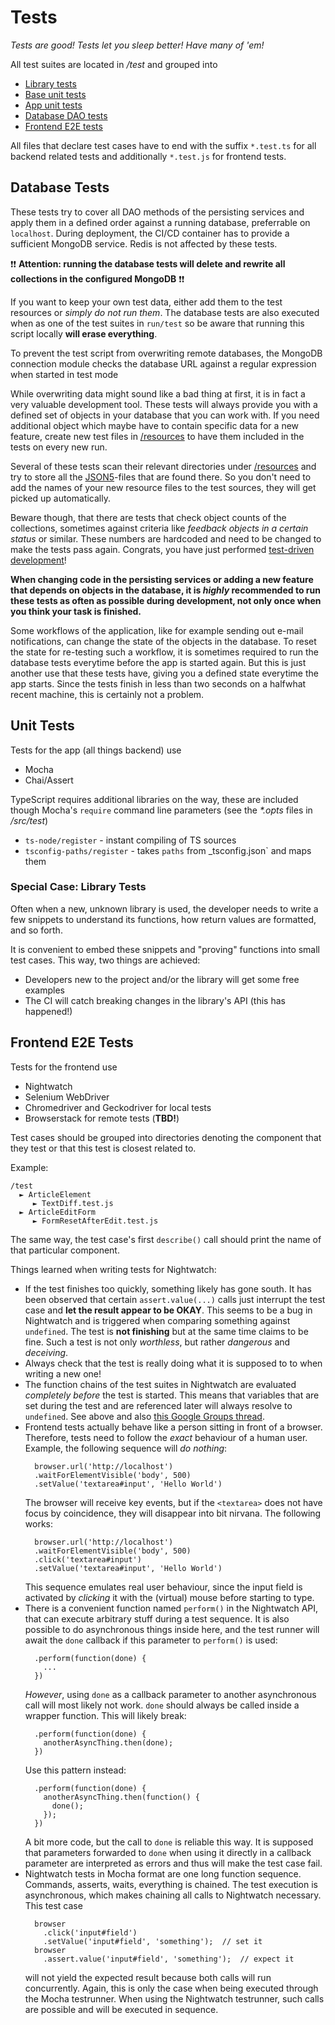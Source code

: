 # Tests

*Tests are good! Tests let you sleep better! Have many of 'em!*

All test suites are located in _/test_ and grouped into
* [Library tests](/src/test/libs)
* [Base unit tests](/src/test/base)
* [App unit tests](/src/test/app)
* [Database DAO tests](/src/test/database)
* [Frontend E2E tests](/src/test/frontend)

All files that declare test cases have to end with the suffix `*.test.ts` for
all backend related tests and additionally `*.test.js` for frontend tests.

## Database Tests

These tests try to cover all DAO methods of the persisting services and apply them in a defined order against a running database, preferrable on `localhost`. During deployment, the CI/CD container has to provide a sufficient MongoDB service. Redis is not affected by these tests.

:exclamation::exclamation: **Attention: running the database tests will delete and rewrite all collections in the configured MongoDB** :exclamation::exclamation:

If you want to keep your own test data, either add them to the test resources or _simply do not run them_. The database tests are also executed when as one of the test suites in `run/test` so be aware that running this script locally **will erase everything**.

To prevent the test script from overwriting remote databases, the MongoDB connection module checks the database URL against a regular expression when started in test mode

While overwriting data might sound like a bad thing at first, it is in fact a very valuable development tool. These tests will always provide you with a defined set of objects in your database that you can work with. If you need additional object which maybe have to contain specific data for a new feature, create new test files in [/resources](/resources) to have them included in the tests on every new run.

Several of these tests scan their relevant directories under [/resources](/resources) and try to store all the [JSON5](https://json5.org/)-files that are found there. So you don't need to add the names of your new resource files to the test sources, they will get picked up automatically.

Beware though, that there are tests that check object counts of the collections, sometimes against criteria like _feedback objects in a certain status_ or similar. These numbers are hardcoded and need to be changed to make the tests pass again. Congrats, you have just performed [test-driven development](https://en.wikipedia.org/wiki/Test-driven_development)!

**When changing code in the persisting services or adding a new feature that depends on objects in the database, it is _highly_ recommended to run these tests as often as possible during development, not only once when you think your task is finished.**

Some workflows of the application, like for example sending out e-mail notifications, can change the state of the objects in the database. To reset the state for re-testing such a workflow, it is sometimes required to run the database tests everytime before the app is started again. But this is just another use that these tests have, giving you a defined state everytime the app starts. Since the tests finish in less than two seconds on a halfwhat recent machine, this is certainly not a problem.

## Unit Tests

Tests for the app (all things backend) use
* Mocha
* Chai/Assert

TypeScript requires additional libraries on the way, these are included though Mocha's `require` command line parameters (see the _*.opts_ files in _/src/test_)
* `ts-node/register` - instant compiling of TS sources
* `tsconfig-paths/register` - takes `paths` from _tsconfig.json` and maps them

### Special Case: Library Tests

Often when a new, unknown library is used, the developer needs to write a few snippets to understand its functions, how return values are formatted, and so forth.

It is convenient to embed these snippets and "proving" functions into small test cases. This way, two things are achieved:
* Developers new to the project and/or the library will get some free examples
* The CI will catch breaking changes in the library's API (this has happened!)

## Frontend E2E Tests

Tests for the frontend use
* Nightwatch
* Selenium WebDriver
* Chromedriver and Geckodriver for local tests
* Browserstack for remote tests (**TBD!**)

Test cases should be grouped into directories denoting the component that they test or that this test is closest related to.

Example:
```
/test
  ► ArticleElement
     ► TextDiff.test.js
  ► ArticleEditForm
     ► FormResetAfterEdit.test.js
```
The same way, the test case's first `describe()` call should print the name of that particular component.

Things learned when writing tests for Nightwatch:
* If the test finishes too quickly, something likely has gone south. It has been observed that certain `assert.value(...)` calls just interrupt the test case and **let the result appear to be OKAY**. This seems to be a bug in Nightwatch and is triggered when comparing something against `undefined`. The test is **not finishing** but at the same time claims to be fine. Such a test is not only _worthless_, but rather _dangerous_ and _deceiving_.
* Always check that the test is really doing what it is supposed to to when writing a new one!
* The function chains of the test suites in Nightwatch are evaluated _completely before_ the test is started. This means that variables that are set during the test and are referenced later will always resolve to `undefined`. See above and also [this Google Groups thread](https://groups.google.com/forum/#!topic/nightwatchjs/NmRQtUz4bzk).
* Frontend tests actually behave like a person sitting in front of a browser. Therefore, tests need to follow the _exact_ behaviour of a human user. Example, the following sequence will _do nothing_:
  ```
    browser.url('http://localhost')
    .waitForElementVisible('body', 500)
    .setValue('textarea#input', 'Hello World')
  ```
  The browser will receive key events, but if the `<textarea>` does not have
  focus by coincidence, they will disappear into bit nirvana. The following works:
  ```
    browser.url('http://localhost')
    .waitForElementVisible('body', 500)
    .click('textarea#input')
    .setValue('textarea#input', 'Hello World')
  ```
  This sequence emulates real user behaviour, since the input field is
  activated by _clicking_ it with the (virtual) mouse before starting to type.
* There is a convenient function named `perform()` in the Nightwatch API, that can execute arbitrary stuff during a test sequence. It is also possible to do asynchronous things inside here, and the test runner will await the `done` callback if this parameter to `perform()` is used:
  ```
    .perform(function(done) {
      ...
    })
  ```
  *However*, using `done` as a callback parameter to another asynchronous call
  will most likely not work. `done` should always be called inside a wrapper
  function. This will likely break:
  ```
    .perform(function(done) {
      anotherAsyncThing.then(done);
    })
  ```
  Use this pattern instead:
  ```
    .perform(function(done) {
      anotherAsyncThing.then(function() {
        done();
      });
    })
  ```
  A bit more code, but the call to `done` is reliable this way. It is supposed that parameters forwarded to `done` when using it directly in a callback parameter are interpreted as errors and thus will make the test case fail.
* Nightwatch tests in Mocha format are one long function sequence. Commands, asserts, waits, everything is chained. The test execution is asynchronous, which makes chaining all calls to Nightwatch necessary.
  This test case
  ```
    browser
      .click('input#field')
      .setValue('input#field', 'something');  // set it
    browser
      .assert.value('input#field', 'something');  // expect it
  ```
  will not yield the expected result because both calls will run concurrently. Again, this is only the case when being executed through the Mocha testrunner. When using the Nightwatch testrunner, such calls are possible and will be executed in sequence.
